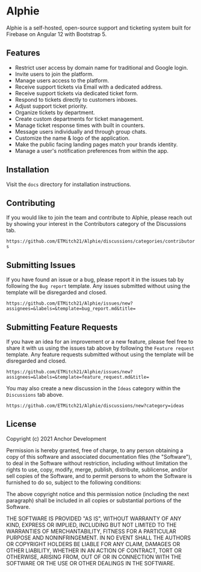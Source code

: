 # Alphie

Alphie is a self-hosted, open-source support and ticketing system built for Firebase on Angular 12 with Bootstrap 5.


## Features

 - Restrict user access by domain name for traditional and Google login.
 - Invite users to join the platform.
 - Manage users access to the platform.
 - Receive support tickets via Email with a dedicated address.
 - Receive support tickets via dedicated ticket form.
 - Respond to tickets directly to customers inboxes.
 - Adjust support ticket priority.
 - Organize tickets by department.
 - Create custom departments for ticket management.
 - Manage ticket response times with built in counters.
 - Message users individually and through group chats.
 - Customize the name & logo of the application.
 - Make the public facing landing pages match your brands identity.
 - Manage a user's notification preferences from within the app.


## Installation

Visit the `docs` directory for installation instructions.

## Contributing

If you would like to join the team and contribute to Alphie, please reach out by showing your interest in the Contributors category of the Discussions tab.

`https://github.com/ETMitch21/Alphie/discussions/categories/contributors`

## Submitting Issues

If you have found an issue or a bug, please report it in the issues tab by following the `Bug report` template. Any issues submitted without using the template will be disregarded and closed.

`https://github.com/ETMitch21/Alphie/issues/new?assignees=&labels=&template=bug_report.md&title=`

## Submitting Feature Requests

If you have an idea for an improvement or a new feature, please feel free to share it with us using the issues tab above by following the `Feature request` template. Any feature requests submitted without using the template will be disregarded and closed.

`https://github.com/ETMitch21/Alphie/issues/new?assignees=&labels=&template=feature_request.md&title=`

You may also create a new discussion in the `Ideas` category within the `Discussions` tab above.

`https://github.com/ETMitch21/Alphie/discussions/new?category=ideas`

## License

Copyright (c) 2021 Anchor Development

Permission is hereby granted, free of charge, to any person obtaining a copy of this software and associated documentation files (the "Software"), to deal in the Software without restriction, including without limitation the rights to use, copy, modify, merge, publish, distribute, sublicense, and/or sell copies of the Software, and to permit persons to whom the Software is furnished to do so, subject to the following conditions:

The above copyright notice and this permission notice (including the next paragraph) shall be included in all copies or substantial portions of the Software.

THE SOFTWARE IS PROVIDED "AS IS", WITHOUT WARRANTY OF ANY KIND, EXPRESS OR IMPLIED, INCLUDING BUT NOT LIMITED TO THE WARRANTIES OF MERCHANTABILITY, FITNESS FOR A PARTICULAR PURPOSE AND NONINFRINGEMENT. IN NO EVENT SHALL THE AUTHORS OR COPYRIGHT HOLDERS BE LIABLE FOR ANY CLAIM, DAMAGES OR OTHER LIABILITY, WHETHER IN AN ACTION OF CONTRACT, TORT OR OTHERWISE, ARISING FROM, OUT OF OR IN CONNECTION WITH THE SOFTWARE OR THE USE OR OTHER DEALINGS IN THE SOFTWARE.
